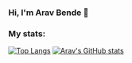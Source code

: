 ### Hi, I'm Arav Bende 👋

### My stats:
[![Top Langs](https://github-readme-stats.vercel.app/api/top-langs/?username=AravBende&show_icons=true&theme=dark)](https://github.com/AravBende/github-readme-stats) [![Arav's GitHub stats](https://github-readme-stats.vercel.app/api?username=AravBende&show_icons=true&theme=dark)](https://github.com/AravBende/github-readme-stats)

<!--
**AravBende/AravBende** is a ✨ _special_ ✨ repository because its `README.md` (this file) appears on your GitHub profile.

Here are some ideas to get you started:

- 🔭 I’m currently working on ...
- 🌱 I’m currently learning Python
- 👯 I’m looking to collaborate on ...
- 🤔 I’m looking for help with ...
- 💬 Ask me about ...
- 📫 How to reach me: ...
- 😄 Pronouns: ...
- ⚡ Fun fact: ...
-->
